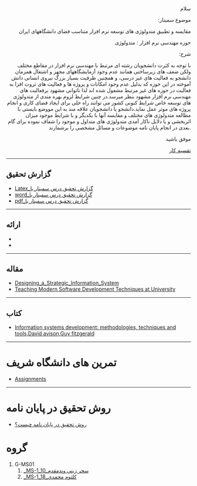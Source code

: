 <p align="right">سلام</p>
<p align="right">:موضوع سمینار</p>
<p align="right">مقایسه و تطبیق متدولوژی های توسعه نرم افزار متناسب فضای دانشگاههای ایران</p>
<p align="right">حوزه مهندسی نرم افزار : متدولوژی</p>
<p align="right">:شرح</p>
<p align="right">با توجه به کثرت دانشجویان رشته ای مرتبط با مهندسی نرم افزار در مقاطع مختلف ولکن ضعف های زیرساختی همانند عدم وجود آزمایشگاههای مجهز و اشتغال همزمان دانشجو به فعالیت های غیر درسی، و همچنین ظرفیت بسیار بزرگ نیروی انسانی دانش آموخته در این حوزه که بدلیل عدم وجود امکانات و پروژه ها و فعالیت های ثروت افزا به فعالیت در حوزه های غیر مرتبط مشغول شده اند لذا ناتوانی مشهود برفعالیت های مهندسی نرم افزار مشهود بنظر میرسد.در چنین شرایط لزوم بهره مندی از متدولوژی های توسعه خاص شرایط کنونی کشور می توانند راه حلی برای ایجاد فضای کاری و انجام پروژه های موثر عمل نماید.دانشجو یا دانشجویان علاقه مند به این مووضع بایستی با مطالعه متدولوژی های مختلف و مقایسه آنها با یکدیگر و با شرایط موجود میزان اثربخشی و یا دلایل ناکار آمدی متدولوژی های متداول و موجود را شفاف نموده برای گام بعدی در انجام پایان نامه موضوعات و مسائل مشخصی را برشمارند.</p>

 <p align="right">موفق باشید</p> 
<p align="right"><a href="https://github.com/saharzeinivand/TERM_3991/projects/1">تقسیم کار</a></p>

------------------------------------
## گزارش تحقیق

- [Latex_گزارش تحقیق درس سمینار با](https://github.com/saharzeinivand/Seminar/tree/main/Seminar%20report_Latex)
- [word_گزارش تحقیق درس سمینار با]()
- [pdf_گزارش تحقیق درس سمینار با]()

------------------------------------
## ارائه

- []()
- []()
----------------------------------
## مقاله

- [Designing_a_Strategic_Information_System](https://github.com/saharzeinivand/Seminar/blob/main/Article/Designing_a_Strategic_Information_System.pdf)
- [Teaching Modern Software Development Techniques at University](https://github.com/saharzeinivand/Seminar/blob/main/Article/Teaching%20Modern%20Software%20Development%20Techniques%20at%20University.pdf)


-------------------------
## کتاب

- [Information systems development: methodologies, techniques and tools,David avison,Guy fitzgerald](https://www.amazon.com/INFORMATION-SYSTEMS-DEVELOPMENT-David-Avison/dp/0077114175)

--------------------
# تمرین های دانشگاه شریف
- [Assignments](http://sharif.edu/~ramsin/index_files/gradcourse_SDM.htm)

-------------
# روش تحقیق در پایان نامه 
- [روش تحقیق در پایان نامه چیست؟](https://sina-pub.ir/fa/post/rosh-thqiq-dar-paian-name-chist)
# گروه

1. G-MS01
    1. [_MS-1_10_سحر زيني وندمقدم](https://github.com/AliRazavi-edu/PNU_3991/tree/master/_MSc/Seminar/1115029_02/10_%D8%B3%D8%AD%D8%B1%20%D8%B2%D9%8A%D9%86%D9%8A%20%D9%88%D9%86%D8%AF%D9%85%D9%82%D8%AF%D9%85)          
    1. [_MS-1_18_كلثوم محمدي](https://github.com/AliRazavi-edu/PNU_3991/tree/master/_MSc/Seminar/1115029_02/18_%D9%83%D9%84%D8%AB%D9%88%D9%85%20%D9%85%D8%AD%D9%85%D8%AF%D9%8A)
